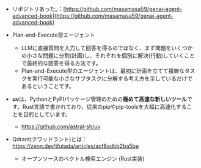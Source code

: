- リポジトリあった。：[https://github.com/masamasa59/genai-agent-advanced-book](https://github.com/masamasa59/genai-agent-advanced-book)
- Plan-and-Execute型エージェント
	- LLMに直接質問を入力して回答を得るのではなく、まず問題をいくつかの小さな問題に分割(計画)し、それぞれを個別に解決(行動)していくことで最終的な回答を得る方法です。
	- Plan-and-Execute型のエージェントは、最初に計画を立てて複雑なタスクを実行可能な小さなサブタスクに分解する考え方を示しているだけであるということです。

- **uv**は、PythonとPyPIパッケージ管理のための**極めて高速な新しいツール**です。Rust言語で書かれており、従来のpipやpip-toolsを大幅に高速化することを目的としています。
	- https://github.com/astral-sh/uv
- Qdrant(クワッドラント)とは：https://zenn.dev/tfutada/articles/acf8adbb2ba5be
	- オープンソースのベクトル検索エンジン (Rust実装)
